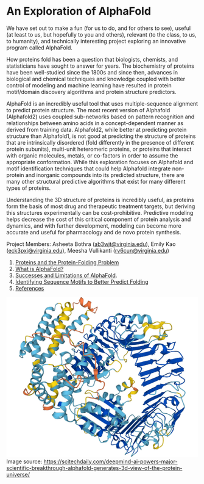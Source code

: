 # An Exploration of AlphaFold
We have set out to make a fun (for us to do, and for others to see), useful (at least to us, but hopefully to you and others), relevant (to the class, to us, to humanity), and technically interesting project exploring an innovative program called AlphaFold. 

How proteins fold has been a question that biologists, chemists, and statisticians have sought to answer for years. The biochemistry of proteins have been well-studied since the 1800s and since then, advances in biological and chemical techniques and knowledge coupled with better control of modeling and machine learning have resulted in protein motif/domain discovery algorithms and protein structure predictors. 

AlphaFold is an incredibly useful tool that uses multiple-sequence alignment to predict protein structure. The most recent version of Alphafold (Alphafold2) uses coupled sub-networks based on pattern recognition and relationships between amino acids in a concept-dependent manner as derived from training data. Alphafold2, while better at predicting protein structure than Alphafold1, is not good at predicting the structure of proteins that are intrinsically disordered (fold differently in the presence of different protein subunits), multi-unit heteromeric proteins, or proteins that interact with organic molecules, metals, or co-factors in order to assume the appropriate conformation. While this exploration focuses on Alphafold and motif identification techniques that could help Alphafold integrate non-protein and inorganic compounds into its predicted structure, there are many other structural predictive algorithms that exist for many different types of proteins. 

Understanding the 3D structure of proteins is incredibly useful, as proteins form the basis of most drug and therapeutic treatment targets, but deriving this structures experimentally can be cost-prohibitive. Predictive modeling helps decrease the cost of this critical component of protein analysis and dynamics, and with further development, modeling can become more accurate and useful for pharmacology and de novo protein synthesis. 
  
Project Members: Asheeta Bothra (<ab3wjt@virginia.edu>), Emily Kao (<eck3pxj@virginia.edu>), Meesha Vullikanti (<rv6cun@virginia.edu>) <br>  
1. [Proteins and the Protein-Folding Problem](https://eckao.github.io/compbio-alphafold-project/proteinstructures)
2. [What is AlphaFold?](https://eckao.github.io/compbio-alphafold-project/alphafold)
3. [Successes and Limitations of AlphaFold](https://eckao.github.io/compbio-alphafold-project/shortcomings). 
4. [Identifying Sequence Motifs to Better Predict Folding](https://eckao.github.io/compbio-alphafold-project/bindingmotifs)
5. [References](https://eckao.github.io/compbio-alphafold-project/references)  

![AlphaFold Image](./docs/assets/alphafold_image.jpeg "AlphaFold Image")  
Image source: <https://scitechdaily.com/deepmind-ai-powers-major-scientific-breakthrough-alphafold-generates-3d-view-of-the-protein-universe/>
